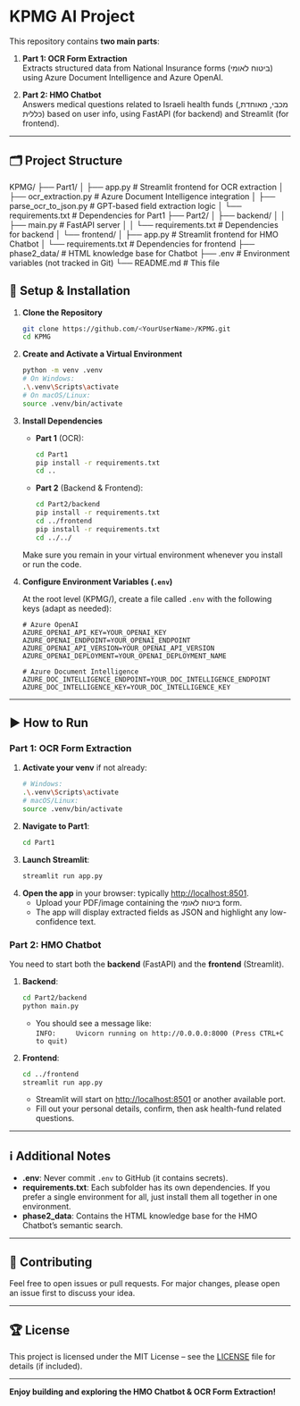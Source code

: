 # KPMG AI Project

This repository contains **two main parts**:

1. **Part 1: OCR Form Extraction**  
   Extracts structured data from National Insurance forms (ביטוח לאומי) using Azure Document Intelligence and Azure OpenAI.

2. **Part 2: HMO Chatbot**  
   Answers medical questions related to Israeli health funds (מכבי, מאוחדת, כללית) based on user info, using FastAPI (for backend) and Streamlit (for frontend).

---

## 🗂 Project Structure
KPMG/ ├── Part1/ │ ├── app.py # Streamlit frontend for OCR extraction │ ├── ocr_extraction.py # Azure Document Intelligence integration │ ├── parse_ocr_to_json.py # GPT-based field extraction logic │ └── requirements.txt # Dependencies for Part1 ├── Part2/ │ ├── backend/ │ │ ├── main.py # FastAPI server │ │ └── requirements.txt # Dependencies for backend │ └── frontend/ │ ├── app.py # Streamlit frontend for HMO Chatbot │ └── requirements.txt # Dependencies for frontend ├── phase2_data/ # HTML knowledge base for Chatbot ├── .env # Environment variables (not tracked in Git) └── README.md # This file

## 🔧 Setup & Installation

1. **Clone the Repository**

    ```bash
    git clone https://github.com/<YourUserName>/KPMG.git
    cd KPMG
    ```

2. **Create and Activate a Virtual Environment**

    ```bash
    python -m venv .venv
    # On Windows:
    .\.venv\Scripts\activate
    # On macOS/Linux:
    source .venv/bin/activate
    ```

3. **Install Dependencies**

   - **Part 1** (OCR):
     ```bash
     cd Part1
     pip install -r requirements.txt
     cd ..
     ```
   - **Part 2** (Backend & Frontend):
     ```bash
     cd Part2/backend
     pip install -r requirements.txt
     cd ../frontend
     pip install -r requirements.txt
     cd ../../
     ```

    Make sure you remain in your virtual environment whenever you install or run the code.

4. **Configure Environment Variables (`.env`)**

    At the root level (KPMG/), create a file called `.env` with the following keys (adapt as needed):
    ```env
    # Azure OpenAI
    AZURE_OPENAI_API_KEY=YOUR_OPENAI_KEY
    AZURE_OPENAI_ENDPOINT=YOUR_OPENAI_ENDPOINT
    AZURE_OPENAI_API_VERSION=YOUR_OPENAI_API_VERSION
    AZURE_OPENAI_DEPLOYMENT=YOUR_OPENAI_DEPLOYMENT_NAME

    # Azure Document Intelligence
    AZURE_DOC_INTELLIGENCE_ENDPOINT=YOUR_DOC_INTELLIGENCE_ENDPOINT
    AZURE_DOC_INTELLIGENCE_KEY=YOUR_DOC_INTELLIGENCE_KEY
    ```

---

## ▶️ How to Run

### **Part 1: OCR Form Extraction**

1. **Activate your venv** if not already:
    ```bash
    # Windows:
    .\.venv\Scripts\activate
    # macOS/Linux:
    source .venv/bin/activate
    ```
2. **Navigate to Part1**:
    ```bash
    cd Part1
    ```
3. **Launch Streamlit**:
    ```bash
    streamlit run app.py
    ```
4. **Open the app** in your browser: typically [http://localhost:8501](http://localhost:8501).  
   - Upload your PDF/image containing the ביטוח לאומי form.  
   - The app will display extracted fields as JSON and highlight any low-confidence text.

### **Part 2: HMO Chatbot**

You need to start both the **backend** (FastAPI) and the **frontend** (Streamlit).

1. **Backend**:
    ```bash
    cd Part2/backend
    python main.py
    ```
    - You should see a message like:  
      `INFO:     Uvicorn running on http://0.0.0.0:8000 (Press CTRL+C to quit)`

2. **Frontend**:
    ```bash
    cd ../frontend
    streamlit run app.py
    ```
    - Streamlit will start on [http://localhost:8501](http://localhost:8501) or another available port.  
    - Fill out your personal details, confirm, then ask health-fund related questions.

---

## ℹ️ Additional Notes

- **.env**: Never commit `.env` to GitHub (it contains secrets).
- **requirements.txt**: Each subfolder has its own dependencies. If you prefer a single environment for all, just install them all together in one environment.
- **phase2_data**: Contains the HTML knowledge base for the HMO Chatbot’s semantic search.

---

## 🙌 Contributing

Feel free to open issues or pull requests. For major changes, please open an issue first to discuss your idea.

---

## 🏆 License

This project is licensed under the MIT License – see the [LICENSE](LICENSE) file for details (if included).

---

**Enjoy building and exploring the HMO Chatbot & OCR Form Extraction!**


